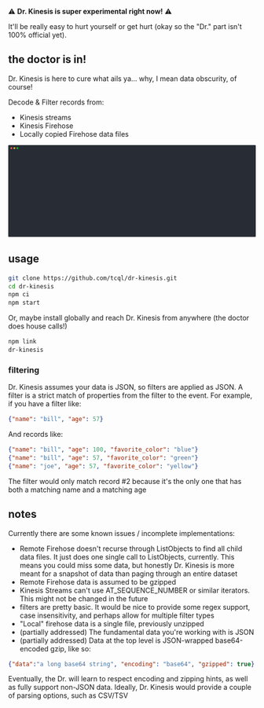 
⚠️ **Dr. Kinesis is super experimental right now!** ⚠️

It'll be really easy to hurt yourself or get hurt (okay so the "Dr." part isn't 100% official yet).

## the doctor is in!

Dr. Kinesis is here to cure what ails ya... why, I mean data obscurity, of course!

Decode & Filter records from:

- Kinesis streams
- Kinesis Firehose
- Locally copied Firehose data files

![](https://github.com/tcql/dr-kinesis/blob/master/assets/example.svg)

## usage

```sh
git clone https://github.com/tcql/dr-kinesis.git
cd dr-kinesis
npm ci
npm start
```

Or, maybe install globally and reach Dr. Kinesis from anywhere (the doctor does house calls!)

```sh
npm link
dr-kinesis
```


### filtering

Dr. Kinesis assumes your data is JSON, so filters are applied as JSON. A filter is a strict match of properties from the filter to the event. For example, if you have a filter like:

```json
{"name": "bill", "age": 57}
```

And records like:

```json
{"name": "bill", "age": 100, "favorite_color": "blue"}
{"name": "bill", "age": 57, "favorite_color": "green"}
{"name": "joe", "age": 57, "favorite_color": "yellow"}
```

The filter would only match record #2 because it's the only one that has both a matching name and a matching age



## notes

Currently there are some known issues / incomplete implementations:

- Remote Firehose doesn't recurse through ListObjects to find all child data files. It just does one single call to ListObjects, currently. This means you could miss some data, but honestly Dr. Kinesis is more meant for a snapshot of data than paging through an entire dataset
- Remote Firehose data is assumed to be gzipped
- Kinesis Streams can't use AT_SEQUENCE_NUMBER or similar iterators. This might not be changed in the future
- filters are pretty basic. It would be nice to provide some regex support, case insensitivity, and perhaps allow for multiple filter types
- "Local" firehose data is a single file, previously unzipped
- (partially addressed) The fundamental data you're working with is JSON
- (partially addressed) Data at the top level is JSON-wrapped base64-encoded gzip, like so:
```json
{"data":"a long base64 string", "encoding": "base64", "gzipped": true}
```

Eventually, the Dr. will learn to respect encoding and zipping hints, as well as fully support non-JSON data. Ideally, Dr. Kinesis would provide a couple of parsing options, such as CSV/TSV
